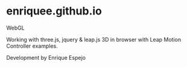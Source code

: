 enriquee.github.io
==================

WebGL

Working with three.js, jquery & leap.js 
3D in browser with Leap Motion Controller examples.

Development by Enrique Espejo 
